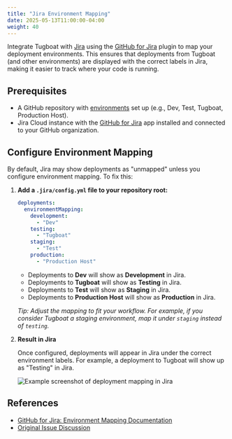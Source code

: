 ```yaml
---
title: "Jira Environment Mapping"
date: 2025-05-13T11:00:00-04:00
weight: 40
---
```


Integrate Tugboat with [Jira](https://www.atlassian.com/software/jira) using the
[GitHub for Jira](https://github.com/atlassian/github-for-jira/blob/main/docs/deployments.md#environment-mapping) plugin
to map your deployment environments. This ensures that deployments from Tugboat (and other environments) are displayed
with the correct labels in Jira, making it easier to track where your code is running.

## Prerequisites

- A GitHub repository with
  [environments](https://docs.github.com/en/actions/deployment/targeting-different-environments/using-environments-for-deployment)
  set up (e.g., Dev, Test, Tugboat, Production Host).
- Jira Cloud instance with the [GitHub for Jira](https://github.com/atlassian/github-for-jira) app installed and
  connected to your GitHub organization.

## Configure Environment Mapping

By default, Jira may show deployments as "unmapped" unless you configure environment mapping. To fix this:

1. **Add a `.jira/config.yml` file to your repository root:**

   ```yaml
   deployments:
     environmentMapping:
       development:
         - "Dev"
       testing:
         - "Tugboat"
       staging:
         - "Test"
       production:
         - "Production Host"
   ```

   - Deployments to **Dev** will show as **Development** in Jira.
   - Deployments to **Tugboat** will show as **Testing** in Jira.
   - Deployments to **Test** will show as **Staging** in Jira.
   - Deployments to **Production Host** will show as **Production** in Jira.

   _Tip: Adjust the mapping to fit your workflow. For example, if you consider Tugboat a staging environment, map it
   under `staging` instead of `testing`._

2. **Result in Jira**

   Once configured, deployments will appear in Jira under the correct environment labels. For example, a deployment to
   Tugboat will show up as "Testing" in Jira.

   ![Example screenshot of deployment mapping in Jira](https://private-user-images.githubusercontent.com/66118/358018257-834857fc-fae1-47cd-beef-02f2b8e34fdb.png)

## References

- [GitHub for Jira: Environment Mapping Documentation](https://github.com/atlassian/github-for-jira/blob/main/docs/deployments.md#environment-mapping)
- [Original Issue Discussion](https://github.com/TugboatQA/docs/issues/394)
